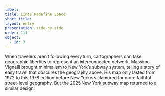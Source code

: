 ```yaml
---
label: 
title: Lines Redefine Space 
short_title: 
layout: entry
presentation: side-by-side
order: 111
object:
  - id: 3
---
```

When travelers aren’t following every turn, cartographers can take geographic liberties to represent an interconnected network. Massimo Vignelli brought minimalism to New York’s subway system, telling a story of easy travel that obscures the geography above. His map only lasted from 1972 to this 1978 edition before New Yorkers clamored for more faithful street-level geography. But the 2025 New York subway map returned to a similar design. 
 
